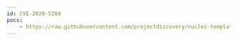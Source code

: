 ```yaml
---
id: CVE-2020-5284
pocs:
    - https://raw.githubusercontent.com/projectdiscovery/nuclei-templates/master/cves/CVE-2020-5284.yaml
---
```

